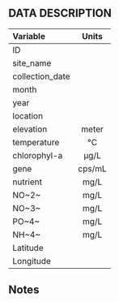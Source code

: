 ## DATA DESCRIPTION

| Variable          | Units   |
|:------------------|:-------:|
| ID                |         |
| site_name         |         |
| collection_date   |         |
| month             |         |
| year              |         |
| location          |         |
| elevation         | meter   |
| temperature       | °C      |
| chlorophyl-a      | µg/L    |
| gene              | cps/mL  |
| nutrient          | mg/L    |
| NO~2~		| mg/L	|
| NO~3~		| mg/L	|
| PO~4~		| mg/L	|
| NH~4~		| mg/L	|
| Latitude          |         |
| Longitude         |         |

## Notes
